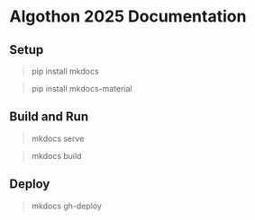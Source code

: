 # Algothon 2025 Documentation

## Setup

> pip install mkdocs

> pip install mkdocs-material

## Build and Run

> mkdocs serve

> mkdocs build

## Deploy

> mkdocs gh-deploy
